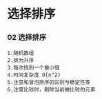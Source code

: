 # 选择排序

### 02 选择排序

    1.随机数组
    2.排为升序
    3.每次找到一个最小值
    4.时间复杂度 O(n^2)
    5.注意和冒泡排序的区别与稳定性等
    6.注意比较时，剔除当前被比较的元素